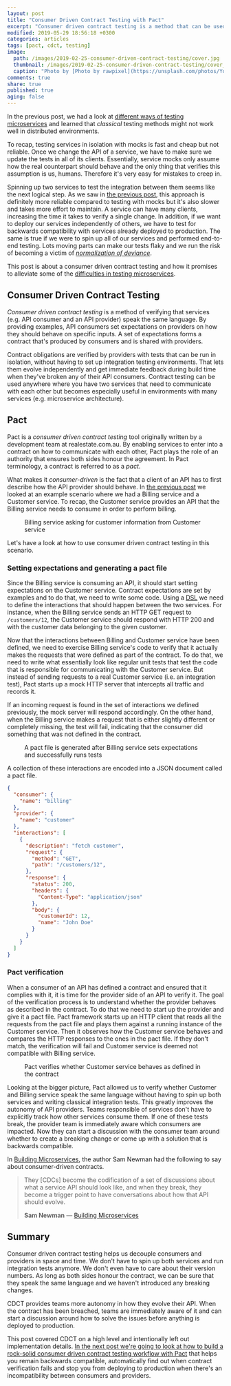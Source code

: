 ```yaml
---
layout: post
title: "Consumer Driven Contract Testing with Pact"
excerpt: "Consumer driven contract testing is a method that can be used to verify that services speak the same language. It is an alternative to traditional integration testing that gives you faster feedback."
modified: 2019-05-29 18:56:18 +0300
categories: articles
tags: [pact, cdct, testing]
image:
  path: /images/2019-02-25-consumer-driven-contract-testing/cover.jpg
  thumbnail: /images/2019-02-25-consumer-driven-contract-testing/cover_thumb.jpg
  caption: "Photo by [Photo by rawpixel](https://unsplash.com/photos/YqwOX6Ks9k8)"
comments: true
share: true
published: true
aging: false
---
```


In the previous post, we had a look at [different ways of testing microservices]({{site.url}}/articles/challenges-of-testing-microservices/ "The Challenges of Testing Microservices") and learned that *classical* testing methods might not work well in distributed environments.

To recap, testing services in isolation with mocks is fast and cheap but not reliable.
Once we change the API of a service, we have to make sure we update the tests in all of its clients.
Essentially, service mocks only assume how the real counterpart should behave and the only thing that verifies this assumption is us, humans.
Therefore it's very easy for mistakes to creep in.

Spinning up two services to test the integration between them seems like the next logical step.
As we saw in [the previous post]({{site.url}}/articles/challenges-of-testing-microservices/ "The Challenges of Testing Microservices"), this approach is definitely more reliable compared to testing with mocks but it's also slower and takes more effort to maintain.
A service can have many clients, increasing the time it takes to verify a single change.
In addition, if we want to deploy our services independently of others, we have to test for backwards compatibility with services already deployed to production.
The same is true if we were to spin up all of our services and performed end-to-end testing.
Lots moving parts can make our tests flaky and we run the risk of becoming a victim of [*normalization of deviance*](https://en.wikibooks.org/wiki/Professionalism/Diane_Vaughan_and_the_normalization_of_deviance "Professionalism/Diane Vaughan and the normalization of deviance").

This post is about a consumer driven contract testing and how it promises to alleviate some of the [difficulties in testing microservices]({{site.url}}/articles/challenges-of-testing-microservices/ "The Challenges of Testing Microservices").

## Consumer Driven Contract Testing

*Consumer driven contract testing* is a method of verifying that services (e.g. API consumer and an API provider) speak the same language.
By providing examples, API consumers set expectations on providers on how they should behave on specific inputs.
A set of expectations forms a contract that's produced by consumers and is shared with providers.

Contract obligations are verified by providers with tests that can be run in isolation, without having to set up integration testing environments.
That lets them evolve independently and get immediate feedback during build time when they've broken any of their API consumers.
Contract testing can be used anywhere where you have two services that need to communicate with each other but becomes especially useful in environments with many services (e.g. microservice architecture).

## Pact

Pact is a *consumer driven contract testing* tool originally written by a development team at realestate.com.au.
By enabling services to enter into a contract on how to communicate with each other, Pact plays the role of an authority that ensures both sides honour the agreement.
In Pact terminology, a contract is referred to as a *pact*.

What makes it *consumer-driven* is the fact that a client of an API has to first describe how the API provider should behave.
In [the previous post]({{site.url}}/articles/challenges-of-testing-microservices/ "The Challenges of Testing Microservices") we looked at an example scenario where we had a Billing service and a Customer service.
To recap, the Customer service provides an API that the Billing service needs to consume in order to perform billing.

<figure class="align-center">
  <img src="{{ '/images/2019-05-23-cdct/recap.png' | absolute_url }}" alt="">
  <figcaption>Billing service asking for customer information from Customer service</figcaption>
</figure>

Let's have a look at how to use consumer driven contract testing in this scenario.

### Setting expectations and generating a pact file

Since the Billing service is consuming an API, it should start setting expectations on the Customer service.
Contract expectations are set by examples and to do that, we need to write some code.
Using a [DSL](https://en.wikipedia.org/wiki/Domain-specific_language "Domain-specific language") we need to define the interactions that should happen between the two services.
For instance, when the Billing service sends an HTTP GET request to `/customers/12`, the Customer service should respond with HTTP 200 and with the customer data belonging to the given customer.

Now that the interactions between Billing and Customer service have been defined, we need to exercise Billing service's code to verify that it actually makes the requests that were defined as part of the contract.
To do that, we need to write what essentially look like regular unit tests that test the code that is responsible for communicating with the Customer service.
But instead of sending requests to a real Customer service (i.e. an integration test), Pact starts up a mock HTTP server that intercepts all traffic and records it.

If an incoming request is found in the set of interactions we defined previously, the mock server will respond accordingly.
On the other hand, when the Billing service makes a request that is either slightly different or completely missing, the test will fail, indicating that the consumer did something that was not defined in the contract.

<figure class="align-center">
  <img src="{{ '/images/2019-05-23-cdct/create-pact.png' | absolute_url }}" alt="">
  <figcaption>A pact file is generated after Billing service sets expectations and successfully runs tests</figcaption>
</figure>

A collection of these interactions are encoded into a JSON document called a pact file.

```json
{
  "consumer": {
    "name": "billing"
  },
  "provider": {
    "name": "customer"
  },
  "interactions": [
    {
      "description": "fetch customer",
      "request": {
        "method": "GET",
        "path": "/customers/12",
      },
      "response": {
        "status": 200,
        "headers": {
          "Content-Type": "application/json"
        },
        "body": {
          "customerId": 12,
          "name": "John Doe"
        }
      }
    }
  ]
}
```

### Pact verification

When a consumer of an API has defined a contract and ensured that it complies with it, it is time for the provider side of an API to verify it.
The goal of the verification process is to understand whether the provider behaves as described in the contract.
To do that we need to start up the provider and give it a pact file.
Pact framework starts up an HTTP client that reads all the requests from the pact file and plays them against a running instance of the Customer service.
Then it observes how the Customer service behaves and compares the HTTP responses to the ones in the pact file.
If they don't match, the verification will fail and Customer service is deemed not compatible with Billing service.

<figure class="align-center">
  <img src="{{ '/images/2019-05-23-cdct/verification.png' | absolute_url }}" alt="">
  <figcaption>Pact verifies whether Customer service behaves as defined in the contract</figcaption>
</figure>

Looking at the bigger picture, Pact allowed us to verify whether Customer and Billing service speak the same language without having to spin up both services and writing classical integration tests.
This greatly improves the autonomy of API providers.
Teams responsible of services don't have to explicitly track how other services consume them.
If one of these tests break, the provider team is immediately aware which consumers are impacted.
Now they can start a discussion with the consumer team around whether to create a breaking change or come up with a solution that is backwards compatible.

In [Building Microservices](https://amzn.to/2Ej0ZGq "Building Microservices: Designing Fine-Grained Systems"), the author Sam Newman had the following to say about consumer-driven contracts.  

> They [CDCs] become the codification of a set of discussions about what a service API should look like, and when they break, they become a trigger point to have conversations about how that API should evolve.
>
> <footer><strong>Sam Newman</strong> &mdash; <a href="https://amzn.to/2Ej0ZGq">Building Microservices</a></footer>

## Summary

Consumer driven contract testing helps us decouple consumers and providers in space and time.
We don't have to spin up both services and run integration tests anymore.
We don't even have to care about their version numbers.
As long as both sides honour the contract, we can be sure that they speak the same language and we haven't introduced any breaking changes.

CDCT provides teams more autonomy in how they evolve their API.
When the contract has been breached, teams are immediately aware of it and can start a discussion around how to solve the issues before anything is deployed to production.

This post covered CDCT on a high level and intentionally left out implementation details.
[In the next post we're going to look at how to build a rock-solid consumer driven contract testing workflow with Pact]({{site.url}}/articles/pact-workflow/ "Rock-solid Consumer Driven Contract Testing Workflow With Pact") that helps you remain backwards compatible, automatically find out when contract verification fails and stop you from deploying to production when there's an incompatibility between consumers and providers.
